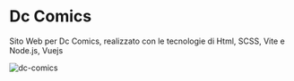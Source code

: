 # Dc Comics

Sito Web per Dc Comics, realizzato con le tecnologie di Html, SCSS, Vite e Node.js, Vuejs

![dc-comics](https://github.com/Michela30/vite-comics/assets/128288972/f515e65c-44b8-4295-b70b-e9281b0858dd)
